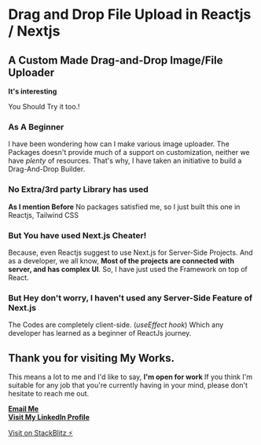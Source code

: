# Drag and Drop File Upload in Reactjs / Nextjs

## A Custom Made Drag-and-Drop Image/File Uploader

**It's interesting**

You Should Try it too.!

### As A Beginner

I have been wondering how can I make various image uploader. The Packages doesn't provide much of a support on customization, neither we have _plenty_ of resources. That's why, I have taken an initiative to build a Drag-And-Drop Builder.

### No Extra/3rd party Library has used

**As I mention Before** No packages satisfied me, so I just built this one in Reactjs, Tailwind CSS

### But You have used Next.js Cheater!

Because, even Reactjs suggest to use Next.js for Server-Side Projects. And as a developer, we all know, **Most of the projects are connected with server, and has complex UI**. So, I have just used the Framework on top of React.

### But Hey don't worry, I haven't used any Server-Side Feature of Next.js

The Codes are completely client-side. (_useEffect hook_) Which any developer has learned as a beginner of ReactJs journey.

## Thank you for visiting My Works.

This means a lot to me and I'd like to say, **I'm open for work** If you think I'm suitable for any job that you're currently having in your mind, please don't hesitate to reach me out.

**[Email Me](mailto:malinjr07@gmail.com)** <br/>
**[Visit My LinkedIn Profile](https://www.linkedin.com/in/malinjr07/)**

[Visit on StackBlitz ⚡️](https://stackblitz.com/edit/drag-and-drop-uploader-devfirm)
